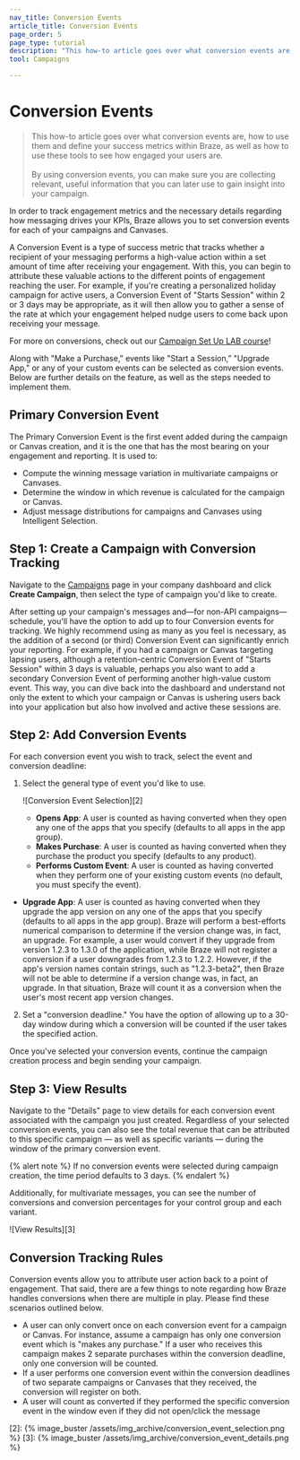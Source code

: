 ```yaml
---
nav_title: Conversion Events
article_title: Conversion Events
page_order: 5
page_type: tutorial
description: "This how-to article goes over what conversion events are, how to use them and define your success metrics within Braze, and how to use these tools to see how engaged your users are"
tool: Campaigns

---
```

# Conversion Events

> This how-to article goes over what conversion events are, how to use them and define your success metrics within Braze, as well as how to use these tools to see how engaged your users are.
> <br>
> <br>
> By using conversion events, you can make sure you are collecting relevant, useful information that you can later use to gain insight into your campaign. 

In order to track engagement metrics and the necessary details regarding how messaging drives your KPIs, Braze allows you to set conversion events for each of your campaigns and Canvases.

A Conversion Event is a type of success metric that tracks whether a recipient of your messaging performs a high-value action within a set amount of time after receiving your engagement. With this, you can begin to attribute these valuable actions to the different points of engagement reaching the user. For example, if you're creating a personalized holiday campaign for active users, a Conversion Event of "Starts Session" within 2 or 3 days may be appropriate, as it will then allow you to gather a sense of the rate at which your engagement helped nudge users to come back upon receiving your message.

For more on conversions, check out our [Campaign Set Up LAB course](http://lab.braze.com/campaign-setup-delivery-targeting-conversions)!

Along with "Make a Purchase,” events like "Start a Session,” "Upgrade App," or any of your custom events can be selected as conversion events. Below are further details on the feature, as well as the steps needed to implement them.

## Primary Conversion Event
The Primary Conversion Event is the first event added during the campaign or Canvas creation, and it is the one that has the most bearing on your engagement and reporting. It is used to:

- Compute the winning message variation in multivariate campaigns or Canvases.
- Determine the window in which revenue is calculated for the campaign or Canvas.
- Adjust message distributions for campaigns and Canvases using Intelligent Selection.

## Step 1: Create a Campaign with Conversion Tracking
Navigate to the [Campaigns][1] page in your company dashboard and click **Create Campaign**, then select the type of campaign you'd like to create.

After setting up your campaign's messages and—for non-API campaigns—schedule, you'll have the option to add up to four Conversion events for tracking. We highly recommend using as many as you feel is necessary, as the addition of a second (or third) Conversion Event can significantly enrich your reporting. For example, if you had a campaign or Canvas targeting lapsing users, although a retention-centric Conversion Event of "Starts Session" within 3 days is valuable, perhaps you also want to add a secondary Conversion Event of performing another high-value custom event. This way, you can dive back into the dashboard and understand not only the extent to which your campaign or Canvas is ushering users back into your application but also how involved and active these sessions are.

## Step 2: Add Conversion Events

For each conversion event you wish to track, select the event and conversion deadline:

1. Select the general type of event you'd like to use.

    ![Conversion Event Selection][2]

    - __Opens App__: A user is counted as having converted when they open any one of the apps that you specify (defaults to all apps in the app group).
    - __Makes Purchase__: A user is counted as having converted when they purchase the product you specify (defaults to any product).
    - __Performs Custom Event__: A user is counted as having converted when they perform one of your existing custom events (no default, you must specify the event).
  - __Upgrade App__: A user is counted as having converted when they upgrade the app version on any one of the apps that you specify (defaults to all apps in the app group). Braze will perform a best-efforts numerical comparison to determine if the version change was, in fact, an upgrade. For example, a user would convert if they upgrade from version 1.2.3 to 1.3.0 of the application, while Braze will not register a conversion if a user downgrades from 1.2.3 to 1.2.2. However, if the app's version names contain strings, such as "1.2.3-beta2", then Braze will not be able to determine if a version change was, in fact, an upgrade. In that situation, Braze will count it as a conversion when the user's most recent app version changes.

2. Set a "conversion deadline." You have the option of allowing up to a 30-day window during which a conversion will be counted if the user takes the specified action.  

Once you've selected your conversion events, continue the campaign creation process and begin sending your campaign.

## Step 3: View Results

Navigate to the "Details" page to view details for each conversion event associated with the campaign you just created. Regardless of your selected conversion events, you can also see the total revenue that can be attributed to this specific campaign — as well as specific variants — during the window of the primary conversion event.

{% alert note %}
If no conversion events were selected during campaign creation, the time period defaults to 3 days. 
{% endalert %}

Additionally, for multivariate messages, you can see the number of conversions and conversion percentages for your control group and each variant.

![View Results][3]

## Conversion Tracking Rules

Conversion events allow you to attribute user action back to a point of engagement. That said, there are a few things to note regarding how Braze handles conversions when there are multiple in play. Please find these scenarios outlined below.

- A user can only convert once on each conversion event for a campaign or Canvas. For instance, assume a campaign has only one conversion event which is "makes any purchase." If a user who receives this campaign makes 2 separate purchases within the conversion deadline, only one conversion will be counted.
- If a user performs one conversion event within the conversion deadlines of two separate campaigns or Canvases that they received, the conversion will register on both.
- A user will count as converted if they performed the specific conversion event in the window even if they did not open/click the message

[1]: https://dashboard-01.braze.com/engagement/campaigns/ "Campaigns Page"
[2]: {% image_buster /assets/img_archive/conversion_event_selection.png %}
[3]: {% image_buster /assets/img_archive/conversion_event_details.png %}
